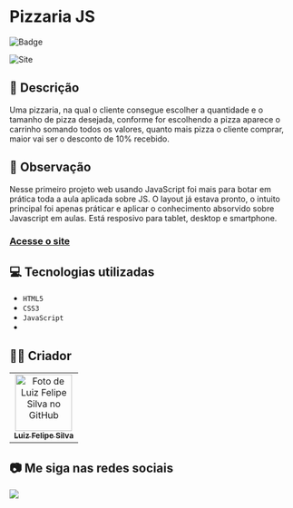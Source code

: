 # Pizzaria JS
![Badge](http://img.shields.io/static/v1?label=STATUS&message=CONCLUIDO&color=GREEN&style=for-the-badge)

<img src="https://github.com/luizfelipe9627/pizzaria-javascript/blob/master/assets/videos/pizzaria.gif" alt="Site">

## 📄 Descrição
Uma pizzaria, na qual o cliente consegue escolher a quantidade e o tamanho de pizza desejada, conforme for escolhendo a pizza aparece o carrinho somando todos os valores, quanto mais pizza o cliente comprar, maior vai ser o desconto de 10% recebido.

## 📑 Observação
Nesse primeiro projeto web usando JavaScript foi mais para botar em prática toda a aula aplicada sobre JS. O layout já estava pronto, o intuito principal foi apenas práticar e aplicar o conhecimento absorvido sobre Javascript em aulas. Está resposivo para tablet, desktop e smartphone.

### <a href="https://luizfelipe9627.github.io/pizzaria">Acesse o site</a>

## 💻 Tecnologias utilizadas

- ``HTML5``
- ``CSS3``
- ``JavaScript``
- 
## 🧑‍💻 Criador

<table>
  <tr>
    <td align="center">
      <a href="https://github.com/luizfelipe9627">
        <img src="https://github.com/luizfelipe9627.png" width="100px;" alt="Foto de Luiz Felipe Silva no GitHub"/><br>
        <sub>
          <b>Luiz Felipe Silva</b>
        </sub>
      </a>
    </td>
  </tr>
</table>

## 📷 Me siga nas redes sociais<br>

<p align="left">
  <a href="https://www.linkedin.com/in/luizfelipe9627/" target="_blank"><img src="https://img.shields.io/badge/-LinkedIn-%230077B5?style=for-the-badge&logo=linkedin&logoColor=white"></a>
</p>
